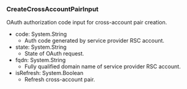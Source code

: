 ### CreateCrossAccountPairInput
OAuth authorization code input for cross-account pair creation.

- code: System.String
  - Auth code generated by service provider RSC account.
- state: System.String
  - State of OAuth request.
- fqdn: System.String
  - Fully qualified domain name of service provider RSC account.
- isRefresh: System.Boolean
  - Refresh cross-account pair.
